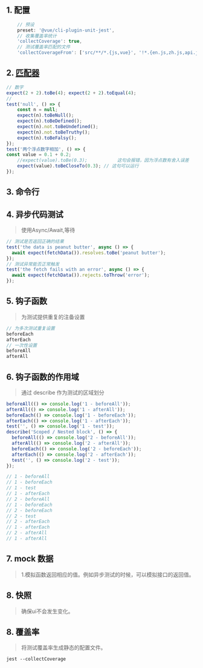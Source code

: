 


## 1. 配置

```js
    // 预设
    preset: '@vue/cli-plugin-unit-jest',
    // 收集覆盖率统计
    'collectCoverage': true,
    // 测试覆盖率匹配的文件
    'collectCoverageFrom': ['src/**/*.{js,vue}', '!*.{en.js,zh.js,api.js,en.menu.js,zh.menu.js,model.js}']
```

## 2. [匹配器](https://jestjs.io/docs/zh-Hans/expect)

```js
// 数字
expect(2 + 2).toBe(4); expect(2 + 2).toEqual(4);
//
test('null', () => {
    const n = null;
    expect(n).toBeNull();
    expect(n).toBeDefined();
    expect(n).not.toBeUndefined();
    expect(n).not.toBeTruthy();
    expect(n).toBeFalsy();
});
test('两个浮点数字相加', () => {
const value = 0.1 + 0.2;
    //expect(value).toBe(0.3);           这句会报错，因为浮点数有舍入误差
    expect(value).toBeCloseTo(0.3); // 这句可以运行
});
```

## 3. 命令行

## 4. 异步代码测试

> 使用Async/Await,等待

```js
// 测试是否返回正确的结果
test('the data is peanut butter', async () => {
  await expect(fetchData()).resolves.toBe('peanut butter');
});
// 测试异常能否正常触发
test('the fetch fails with an error', async () => {
  await expect(fetchData()).rejects.toThrow('error');
});
```

## 5. 钩子函数
>为测试提供重复的注备设置
```js
// 为多次测试重复设置
beforeEach
afterEach
// 一次性设置
beforeAll
afterAll
```

## 6. 钩子函数的作用域

>通过 describe 作为测试的区域划分
```js
beforeAll(() => console.log('1 - beforeAll'));
afterAll(() => console.log('1 - afterAll'));
beforeEach(() => console.log('1 - beforeEach'));
afterEach(() => console.log('1 - afterEach'));
test('', () => console.log('1 - test'));
describe('Scoped / Nested block', () => {
  beforeAll(() => console.log('2 - beforeAll'));
  afterAll(() => console.log('2 - afterAll'));
  beforeEach(() => console.log('2 - beforeEach'));
  afterEach(() => console.log('2 - afterEach'));
  test('', () => console.log('2 - test'));
});

// 1 - beforeAll
// 1 - beforeEach
// 1 - test
// 1 - afterEach
// 2 - beforeAll
// 1 - beforeEach
// 2 - beforeEach
// 2 - test
// 2 - afterEach
// 1 - afterEach
// 2 - afterAll
// 1 - afterAll
```

## 7. mock 数据
> 1.模拟函数返回相应的值。例如异步测试的时候，可以模拟接口的返回值。
## 8. 快照
> 确保ui不会发生变化。

## 8. 覆盖率
> 将测试覆盖率生成静态的配置文件。
```shell
jest --collectCoverage
```





